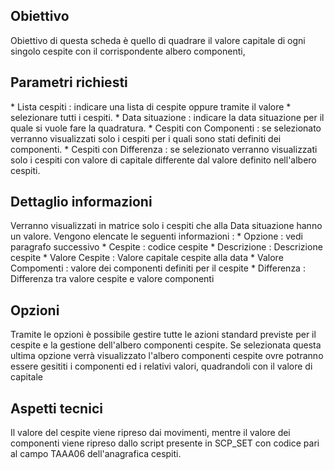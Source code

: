 ## Obiettivo
Obiettivo di questa scheda è quello di quadrare il valore capitale di ogni singolo cespite con il corrispondente albero componenti,

## Parametri richiesti
\* Lista cespiti :  indicare una lista di cespite oppure tramite il valore \* selezionare tutti i cespiti.
\* Data situazione :  indicare la data situazione per il quale si vuole fare la quadratura.
\* Cespiti con Componenti :  se selezionato verranno visualizzati solo i cespiti per i quali sono   stati definiti dei componenti.
\* Cespiti con Differenza :  se selezionato verranno visualizzati solo i cespiti con valore di     capitale differente dal valore definito nell'albero cespiti.

## Dettaglio informazioni
Verranno visualizzati in matrice solo i cespiti che alla Data situazione hanno un valore. Vengono elencate le seguenti informazioni : 
\* Opzione :  vedi paragrafo successivo
\* Cespite :  codice cespite
\* Descrizione :  Descrizione cespite
\* Valore Cespite :  Valore capitale cespite alla data
\* Valore Compomenti :  valore dei componenti definiti per il cespite
\* Differenza :  Differenza tra valore cespite e valore componenti

## Opzioni
Tramite le opzioni è possibile gestire tutte le azioni standard previste per il cespite  e la gestione dell'albero componenti cespite.
Se selezionata questa ultima opzione verrà visualizzato l'albero componenti cespite ovre potranno essere gesititi i componenti ed i relativi valori, quadrandoli con il valore di capitale

## Aspetti tecnici
Il valore del cespite viene ripreso dai movimenti, mentre il valore dei componenti viene ripreso dallo script presente in SCP_SET con codice pari al campo TAAA06 dell'anagrafica cespiti.


